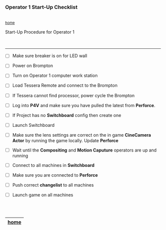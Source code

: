 <img src="https://via.placeholder.com/1000x4/45D7CA/45D7CA" alt="drawing" height="4px"/>

### Operator 1 Start-Up Checklist

<img src="https://via.placeholder.com/1000x4/45D7CA/45D7CA" alt="drawing" height="4px"/>

<sub>[home](../README.md#user-content-gms2-background-tiles--sprites---table-of-contents)</sub>

Start-Up Procedure for Operator 1

<br>

---

- [ ] Make sure breaker is on for LED wall

- [ ] Power on Brompton

- [ ] Turn on Operator 1 computer work station

- [ ] Load Tessera Remote and connect to the Brompton

- [ ] If Tessera cannot find processor, power cycle the Brompton

- [ ] Log into **P4V** and make sure you have pulled the latest from **Perforce**.

- [ ] If Project has no **Switchboard** config then create one

- [ ] Launch Switchboard

- [ ] Make sure the lens settings are correct on the in game **CineCamera Actor** by running the game locally.  Update **Perforce** 

- [ ] Wait until the **Compositing** and **Motion Caputure** operators are up and running

- [ ] Connect to all machines in **Switchboard**

- [ ] Make sure you are connected to **Perforce**

- [ ] Push correct **changelist** to all machines

- [ ] Launch game on all machines

<br><br>

| [home](../README.md#user-content-gms2-background-tiles--sprites---table-of-contents) | 
|---|

